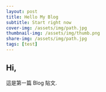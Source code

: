 ```yaml
---
layout: post
title: Hello My Blog
subtitle: Start right now
cover-img: /assets/img/path.jpg
thumbnail-img: /assets/img/thumb.png
share-img: /assets/img/path.jpg
tags: [test]
---
```


## Hi, 
這是第一篇 Blog 貼文.